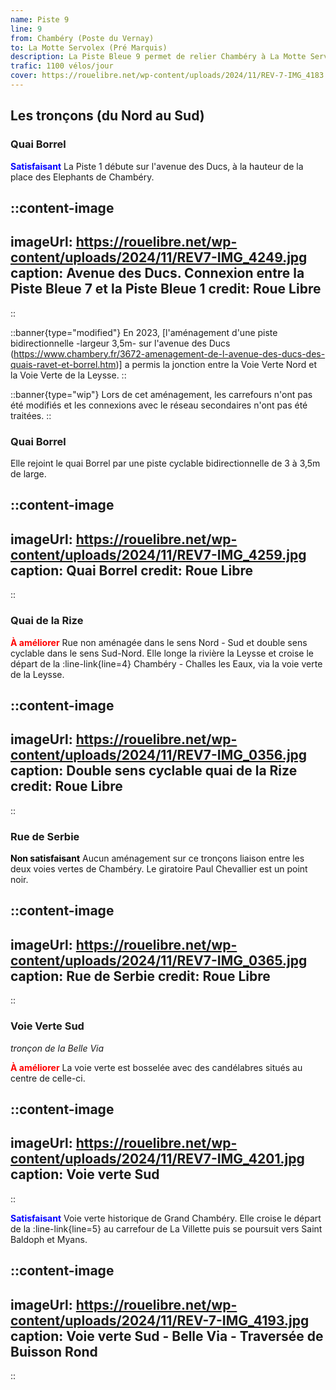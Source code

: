 ```yaml
---
name: Piste 9
line: 9
from: Chambéry (Poste du Vernay) 
to: La Motte Servolex (Pré Marquis)
description: La Piste Bleue 9 permet de relier Chambéry à La Motte Servolex par La Mairie de Bissy et la Croix de Bissy.
trafic: 1100 vélos/jour
cover: https://rouelibre.net/wp-content/uploads/2024/11/REV-7-IMG_4183.jpg
---
```


## Les tronçons (du Nord au Sud)

### Quai Borrel

<span style="color:blue;font-weight:bold">Satisfaisant</span> La Piste 1 débute sur l'avenue des Ducs, à la hauteur de la place des Elephants de Chambéry.

::content-image
---
imageUrl: https://rouelibre.net/wp-content/uploads/2024/11/REV7-IMG_4249.jpg
caption: Avenue des Ducs. Connexion entre la Piste Bleue 7 et la Piste Bleue 1
credit: Roue Libre
---
::

::banner{type="modified"}
En 2023, [l'aménagement d'une piste bidirectionnelle -largeur 3,5m- sur l'avenue des Ducs (https://www.chambery.fr/3672-amenagement-de-l-avenue-des-ducs-des-quais-ravet-et-borrel.htm)] a permis la jonction entre la Voie Verte Nord et la Voie Verte de la Leysse.
::

::banner{type="wip"}
Lors de cet aménagement, les carrefours n'ont pas été modifiés et les connexions avec le réseau secondaires n'ont pas été traitées.
::

### Quai Borrel
Elle rejoint le quai Borrel par une piste cyclable bidirectionnelle de 3 à 3,5m de large.

::content-image
---
imageUrl: https://rouelibre.net/wp-content/uploads/2024/11/REV7-IMG_4259.jpg
caption: Quai Borrel
credit: Roue Libre
---
::


### Quai de la Rize

<span style="color:red;font-weight:bold">À améliorer</span> Rue non aménagée dans le sens Nord - Sud et double sens cyclable dans le sens Sud-Nord. Elle longe  la rivière la Leysse et croise le départ de la :line-link{line=4} Chambéry - Challes les Eaux, via la voie verte de la Leysse.

::content-image
---
imageUrl: https://rouelibre.net/wp-content/uploads/2024/11/REV7-IMG_0356.jpg
caption: Double sens cyclable quai de la Rize
credit: Roue Libre
---
::

### Rue de Serbie
<span style="color:black;font-weight:bold">Non satisfaisant</span> Aucun aménagement sur ce tronçons liaison entre les deux voies vertes de Chambéry. Le giratoire Paul Chevallier est un point noir.

::content-image
---
imageUrl: https://rouelibre.net/wp-content/uploads/2024/11/REV7-IMG_0365.jpg
caption: Rue de Serbie
credit: Roue Libre
---
::

### Voie Verte Sud
*tronçon de la Belle Via*

<span style="color:red;font-weight:bold">À améliorer</span> La voie verte est bosselée avec des candélabres situés au centre de celle-ci.

::content-image
---
imageUrl: https://rouelibre.net/wp-content/uploads/2024/11/REV7-IMG_4201.jpg
caption: Voie verte Sud
---
::

<span style="color:blue;font-weight:bold">Satisfaisant</span> Voie verte historique de Grand Chambéry. Elle croise le départ de la :line-link{line=5} au carrefour de La Villette puis se poursuit vers Saint Baldoph et Myans.

::content-image
---
imageUrl: https://rouelibre.net/wp-content/uploads/2024/11/REV-7-IMG_4193.jpg
caption: Voie verte Sud - Belle Via - Traversée de Buisson Rond
---
::